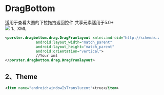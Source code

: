 # DragBottom
适用于查看大图的下拉拖拽返回控件
共享元素适用于5.0+<br>
![](https://github.com/vvinner/DragBottom/blob/master/case.gif)
1、XML
```Xml
<porster.dragbottom.drag.DragFramlayout xmlns:android="http://schemas.android.com/apk/res/android"
              android:layout_width="match_parent"
              android:layout_height="match_parent"
              android:orientation="vertical">
              //Your xml
</porster.dragbottom.drag.DragFramlayout>
```
2、Theme  
-------
```Xml
<item name="android:windowIsTranslucent">true</item>
```
